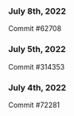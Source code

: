 ### July 8th, 2022

Commit #62708

### July 5th, 2022

Commit #314353


### July 4th, 2022

Commit #72281
